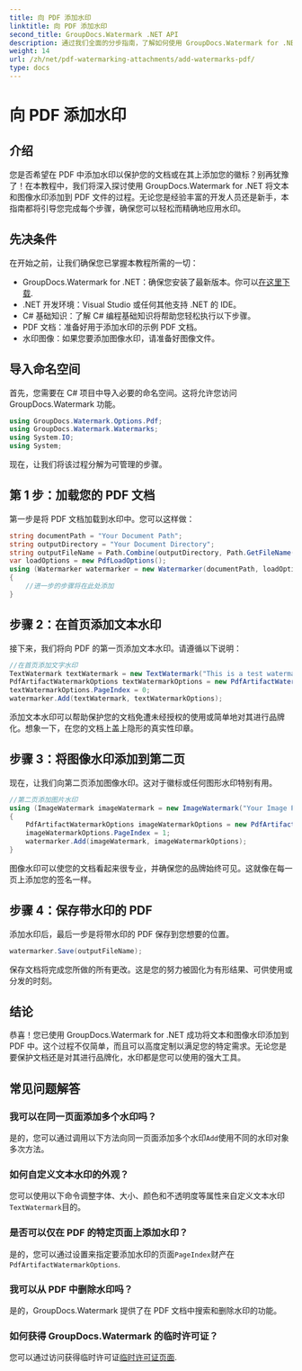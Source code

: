 ```yaml
---
title: 向 PDF 添加水印
linktitle: 向 PDF 添加水印
second_title: GroupDocs.Watermark .NET API
description: 通过我们全面的分步指南，了解如何使用 GroupDocs.Watermark for .NET 将文本和图像水印添加到 PDF。
weight: 14
url: /zh/net/pdf-watermarking-attachments/add-watermarks-pdf/
type: docs
---
```

# 向 PDF 添加水印

## 介绍
您是否希望在 PDF 中添加水印以保护您的文档或在其上添加您的徽标？别再犹豫了！在本教程中，我们将深入探讨使用 GroupDocs.Watermark for .NET 将文本和图像水印添加到 PDF 文件的过程。无论您是经验丰富的开发人员还是新手，本指南都将引导您完成每个步骤，确保您可以轻松而精确地应用水印。
## 先决条件
在开始之前，让我们确保您已掌握本教程所需的一切：
-  GroupDocs.Watermark for .NET：确保您安装了最新版本。你可以[在这里下载](https://releases.groupdocs.com/Watermark/net/).
- .NET 开发环境：Visual Studio 或任何其他支持 .NET 的 IDE。
- C# 基础知识：了解 C# 编程基础知识将帮助您轻松执行以下步骤。
- PDF 文档：准备好用于添加水印的示例 PDF 文档。
- 水印图像：如果您要添加图像水印，请准备好图像文件。
## 导入命名空间
首先，您需要在 C# 项目中导入必要的命名空间。这将允许您访问 GroupDocs.Watermark 功能。
```csharp
using GroupDocs.Watermark.Options.Pdf;
using GroupDocs.Watermark.Watermarks;
using System.IO;
using System;
```
现在，让我们将该过程分解为可管理的步骤。
## 第 1 步：加载您的 PDF 文档
第一步是将 PDF 文档加载到水印中。您可以这样做：
```csharp
string documentPath = "Your Document Path";
string outputDirectory = "Your Document Directory";
string outputFileName = Path.Combine(outputDirectory, Path.GetFileName(documentPath));
var loadOptions = new PdfLoadOptions();
using (Watermarker watermarker = new Watermarker(documentPath, loadOptions))
{
    //进一步的步骤将在此处添加
}
```
## 步骤 2：在首页添加文本水印
接下来，我们将向 PDF 的第一页添加文本水印。请遵循以下说明：
```csharp
//在首页添加文字水印
TextWatermark textWatermark = new TextWatermark("This is a test watermark", new Font("Arial", 8));
PdfArtifactWatermarkOptions textWatermarkOptions = new PdfArtifactWatermarkOptions();
textWatermarkOptions.PageIndex = 0;
watermarker.Add(textWatermark, textWatermarkOptions);
```

添加文本水印可以帮助保护您的文档免遭未经授权的使用或简单地对其进行品牌化。想象一下，在您的文档上盖上隐形的真实性印章。
## 步骤 3：将图像水印添加到第二页
现在，让我们向第二页添加图像水印。这对于徽标或任何图形水印特别有用。
```csharp
//第二页添加图片水印
using (ImageWatermark imageWatermark = new ImageWatermark("Your Image Path"))
{
    PdfArtifactWatermarkOptions imageWatermarkOptions = new PdfArtifactWatermarkOptions();
    imageWatermarkOptions.PageIndex = 1;
    watermarker.Add(imageWatermark, imageWatermarkOptions);
}
```

图像水印可以使您的文档看起来很专业，并确保您的品牌始终可见。这就像在每一页上添加您的签名一样。
## 步骤 4：保存带水印的 PDF
添加水印后，最后一步是将带水印的 PDF 保存到您想要的位置。
```csharp
watermarker.Save(outputFileName);
```
保存文档将完成您所做的所有更改。这是您的努力被固化为有形结果、可供使用或分发的时刻。
## 结论
恭喜！您已使用 GroupDocs.Watermark for .NET 成功将文本和图像水印添加到 PDF 中。这个过程不仅简单，而且可以高度定制以满足您的特定需求。无论您是要保护文档还是对其进行品牌化，水印都是您可以使用的强大工具。
## 常见问题解答
### 我可以在同一页面添加多个水印吗？
是的，您可以通过调用以下方法向同一页面添加多个水印`Add`使用不同的水印对象多次方法。
### 如何自定义文本水印的外观？
您可以使用以下命令调整字体、大小、颜色和不透明度等属性来自定义文本水印`TextWatermark`目的。
### 是否可以仅在 PDF 的特定页面上添加水印？
是的，您可以通过设置来指定要添加水印的页面`PageIndex`财产在`PdfArtifactWatermarkOptions`.
### 我可以从 PDF 中删除水印吗？
是的，GroupDocs.Watermark 提供了在 PDF 文档中搜索和删除水印的功能。
### 如何获得 GroupDocs.Watermark 的临时许可证？
您可以通过访问获得临时许可证[临时许可证页面](https://purchase.groupdocs.com/temporary-license/).